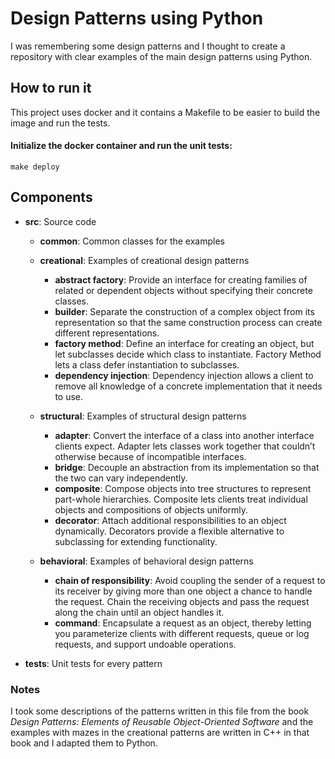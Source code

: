# Design Patterns using Python
I was remembering some design patterns and I thought to create a repository 
with clear examples of the main design patterns using Python.


## How to run it
This project uses docker and it contains a Makefile to be easier to build the image and run the tests.
#### Initialize the docker container and run the unit tests:
`make deploy`


## Components
* **src**: Source code

    * **common**: Common classes for the examples
    
    * **creational**: Examples of creational design patterns
        * **abstract factory**: Provide an interface for creating families of related or dependent 
        objects without specifying their concrete classes.
        * **builder**: Separate the construction of a complex object from its representation so that 
        the same construction process can create different representations.
        * **factory method**: Define an interface for creating an object, but let subclasses decide 
        which class to instantiate. Factory Method lets a class defer instantiation to subclasses.
        * **dependency injection**: Dependency injection allows a client to remove all knowledge of a concrete 
        implementation that it needs to use. 
        
    * **structural**: Examples of structural design patterns
        * **adapter**: Convert the interface of a class into another interface clients expect. 
        Adapter lets classes work together that couldn’t otherwise because of incompatible interfaces.
        * **bridge**: Decouple an abstraction from its implementation so that the two can vary 
        independently.
        * **composite**: Compose objects into tree structures to represent part-whole hierarchies. 
        Composite lets clients treat individual objects and compositions of objects uniformly.
        * **decorator**: Attach additional responsibilities to an object dynamically. 
        Decorators provide a flexible alternative to subclassing for extending functionality.
        
    * **behavioral**: Examples of behavioral design patterns
        * **chain of responsibility**: Avoid coupling the sender of a request to its receiver by 
        giving more than one object a chance to handle the request. Chain the receiving objects and 
        pass the request along the chain until an object handles it.
        * **command**: Encapsulate a request as an object, thereby letting you parameterize clients 
        with different requests, queue or log requests, and support undoable operations.
      
* **tests**: Unit tests for every pattern

### Notes
I took some descriptions of the patterns written in this file from the book 
*Design Patterns: Elements of Reusable Object-Oriented Software* and the examples 
with mazes in the creational patterns are written in C++ in that book and I adapted them to Python.